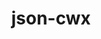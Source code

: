 ---
title: "json-cwx"
layout: cache
categories: [package, develop-2023-05-14]
meta: {"versions": ["0.12"], "compilers": ["gcc@=11.3.0", "gcc@=7.3.1"], "oss": ["amzn2", "ubuntu22.04"], "platforms": ["linux"], "targets": ["aarch64", "neoverse_n1", "x86_64_v3"], "stacks": ["aws-ahug", "aws-ahug-aarch64", "root", "tutorial"], "num_specs": 4, "num_specs_by_stack": {"root": 4, "tutorial": 1, "aws-ahug": 1, "aws-ahug-aarch64": 2}}
spec_details: [{"hash": "znkqch4rfm6atswva5vmjauhqkicqfv2", "compiler": "gcc@=11.3.0", "versions": ["0.12"], "os": "ubuntu22.04", "platform": "linux", "target": "x86_64_v3", "variants": ["build_system=autotools"], "stacks": ["root", "tutorial"], "size": "-", "tarball": "https://binaries.spack.io/releases/develop-2023-05-14/build_cache/linux-ubuntu22.04-x86_64_v3/gcc-11.3.0/json-cwx-0.12/linux-ubuntu22.04-x86_64_v3-gcc-11.3.0-json-cwx-0.12-znkqch4rfm6atswva5vmjauhqkicqfv2.spack"}, {"hash": "k53wl7iolb2pii7ynpvoi5axynxcu52p", "compiler": "gcc@=7.3.1", "versions": ["0.12"], "os": "amzn2", "platform": "linux", "target": "x86_64_v3", "variants": ["build_system=autotools"], "stacks": ["aws-ahug", "root"], "size": "-", "tarball": "https://binaries.spack.io/releases/develop-2023-05-14/build_cache/linux-amzn2-x86_64_v3/gcc-7.3.1/json-cwx-0.12/linux-amzn2-x86_64_v3-gcc-7.3.1-json-cwx-0.12-k53wl7iolb2pii7ynpvoi5axynxcu52p.spack"}, {"hash": "uqn3p4jhycoph5nxim2yit4qy5lmckp3", "compiler": "gcc@=7.3.1", "versions": ["0.12"], "os": "amzn2", "platform": "linux", "target": "aarch64", "variants": ["build_system=autotools"], "stacks": ["aws-ahug-aarch64", "root"], "size": "-", "tarball": "https://binaries.spack.io/releases/develop-2023-05-14/build_cache/linux-amzn2-aarch64/gcc-7.3.1/json-cwx-0.12/linux-amzn2-aarch64-gcc-7.3.1-json-cwx-0.12-uqn3p4jhycoph5nxim2yit4qy5lmckp3.spack"}, {"hash": "aplzzclie4ykz5kn5ubcjz2c7sviurrh", "compiler": "gcc@=7.3.1", "versions": ["0.12"], "os": "amzn2", "platform": "linux", "target": "neoverse_n1", "variants": ["build_system=autotools"], "stacks": ["aws-ahug-aarch64", "root"], "size": "-", "tarball": "https://binaries.spack.io/releases/develop-2023-05-14/build_cache/linux-amzn2-neoverse_n1/gcc-7.3.1/json-cwx-0.12/linux-amzn2-neoverse_n1-gcc-7.3.1-json-cwx-0.12-aplzzclie4ykz5kn5ubcjz2c7sviurrh.spack"}]
---